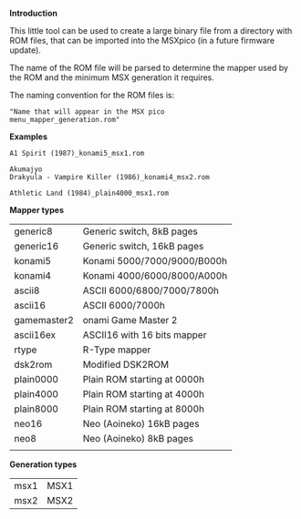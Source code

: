 <b>Introduction</b>

This little tool can be used to create a large binary file from a directory with ROM files, that can be imported into the MSXpico (in a future firmware update).

The name of the ROM file will be parsed to determine the mapper used by the ROM and the minimum MSX generation it requires.

The naming convention for the ROM files is:

<code>"Name that will appear in the MSX pico menu_mapper_generation.rom"</code>

<b>Examples</b>

<code>A1 Spirit (1987)_konami5_msx1.rom</code><p>
<code>Akumajyo Drakyula - Vampire Killer (1986)_konami4_msx2.rom</code><p>
<code>Athletic Land (1984)_plain4000_msx1.rom</code><p>

<b>Mapper types</b>
<table>
  <tr>
    <td>generic8</td>
    <td>Generic switch, 8kB pages</td>
  </tr>
  <tr>
    <td>generic16</td>
    <td>Generic switch, 16kB pages</td>
  </tr>
  <tr>
    <td>konami5</td>
    <td>Konami 5000/7000/9000/B000h</td>
  </tr>
  <tr>
    <td>konami4</td>
    <td>Konami 4000/6000/8000/A000h</td>
  </tr>
  <tr>
    <td>ascii8</td>
    <td>ASCII 6000/6800/7000/7800h</td>
  </tr>
  <tr>
    <td>ascii16</td>
    <td>ASCII 6000/7000h</td>
  </tr>
  <tr>
    <td>gamemaster2</td>
    <td>onami Game Master 2</td>
  </tr>
  <tr>
    <td>ascii16ex</td>
    <td>ASCII16 with 16 bits mapper</td>
  </tr>
  <tr>
    <td>rtype</td>
    <td>R-Type mapper</td>
  </tr>
  <tr>
    <td>dsk2rom</td>
    <td>Modified DSK2ROM</td>
  </tr>
  <tr>
    <td>plain0000</td>
    <td>Plain ROM starting at 0000h</td>
  </tr>
  <tr>
    <td>plain4000</td>
    <td>Plain ROM starting at 4000h</td>
  </tr>
  <tr>
    <td>plain8000</td>
    <td>Plain ROM starting at 8000h</td>
  </tr>
  <tr>
    <td>neo16</td>
    <td>Neo (Aoineko) 16kB pages</td>
  </tr>
  <tr>
    <td>neo8</td>
    <td>Neo (Aoineko) 8kB pages</td>
  </tr>
  <tr>
    <td></td>
    <td></td>
  </tr>
</table>

<b>Generation types</b>
<table>
  <tr>
    <td>msx1</td>
    <td>MSX1</td>
  </tr>
  <tr>
    <td>msx2</td>
    <td>MSX2</td>
  </tr>
</table>
